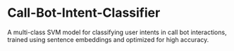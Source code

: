 # Call-Bot-Intent-Classifier
A multi-class SVM model for classifying user intents in call bot interactions, trained using sentence embeddings and optimized for high accuracy.
